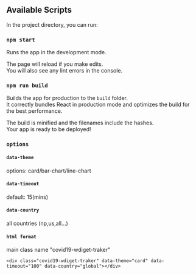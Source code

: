 

## Available Scripts

In the project directory, you can run:


### `npm start`

Runs the app in the development mode.

The page will reload if you make edits.<br />
You will also see any lint errors in the console.


### `npm run build`

Builds the app for production to the `build` folder.<br />
It correctly bundles React in production mode and optimizes the build for the best performance.

The build is minified and the filenames include the hashes.<br />
Your app is ready to be deployed!

### `options`

#### `data-theme`

options: card/bar-chart/line-chart

#### `data-timeout`

default: 15(mins)

#### `data-country`

all countries
(np,us,all...)

#### `html format`

main class name "covid19-wdiget-traker"

`<div class="covid19-wdiget-traker" data-theme="card" data-timeout="100" data-country="global"></div>`


